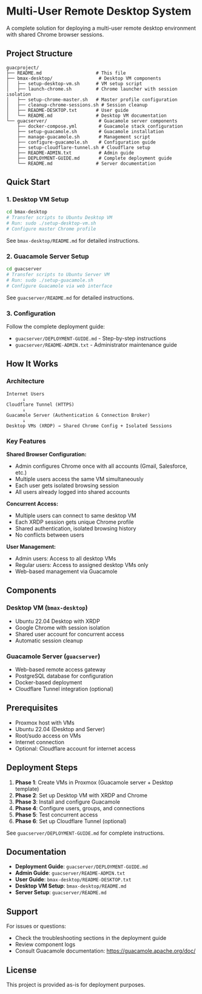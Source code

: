 # Multi-User Remote Desktop System

A complete solution for deploying a multi-user remote desktop environment with shared Chrome browser sessions.

## Project Structure

```
guacproject/
├── README.md                    # This file
├── bmax-desktop/                 # Desktop VM components
│   ├── setup-desktop-vm.sh      # VM setup script
│   ├── launch-chrome.sh         # Chrome launcher with session isolation
│   ├── setup-chrome-master.sh   # Master profile configuration
│   ├── cleanup-chrome-sessions.sh # Session cleanup
│   ├── README-DESKTOP.txt       # User guide
│   └── README.md                # Desktop VM documentation
└── guacserver/                   # Guacamole server components
    ├── docker-compose.yml        # Guacamole stack configuration
    ├── setup-guacamole.sh        # Guacamole installation
    ├── manage-guacamole.sh       # Management script
    ├── configure-guacamole.sh    # Configuration guide
    ├── setup-cloudflare-tunnel.sh # Cloudflare setup
    ├── README-ADMIN.txt          # Admin guide
    ├── DEPLOYMENT-GUIDE.md       # Complete deployment guide
    └── README.md                # Server documentation
```

## Quick Start

### 1. Desktop VM Setup

```bash
cd bmax-desktop
# Transfer scripts to Ubuntu Desktop VM
# Run: sudo ./setup-desktop-vm.sh
# Configure master Chrome profile
```

See `bmax-desktop/README.md` for detailed instructions.

### 2. Guacamole Server Setup

```bash
cd guacserver
# Transfer scripts to Ubuntu Server VM
# Run: sudo ./setup-guacamole.sh
# Configure Guacamole via web interface
```

See `guacserver/README.md` for detailed instructions.

### 3. Configuration

Follow the complete deployment guide:
- `guacserver/DEPLOYMENT-GUIDE.md` - Step-by-step instructions
- `guacserver/README-ADMIN.txt` - Administrator maintenance guide

## How It Works

### Architecture

```
Internet Users
      ↓
Cloudflare Tunnel (HTTPS)
      ↓
Guacamole Server (Authentication & Connection Broker)
      ↓
Desktop VMs (XRDP) → Shared Chrome Config + Isolated Sessions
```

### Key Features

**Shared Browser Configuration:**
- Admin configures Chrome once with all accounts (Gmail, Salesforce, etc.)
- Multiple users access the same VM simultaneously
- Each user gets isolated browsing session
- All users already logged into shared accounts

**Concurrent Access:**
- Multiple users can connect to same desktop VM
- Each XRDP session gets unique Chrome profile
- Shared authentication, isolated browsing history
- No conflicts between users

**User Management:**
- Admin users: Access to all desktop VMs
- Regular users: Access to assigned desktop VMs only
- Web-based management via Guacamole

## Components

### Desktop VM (`bmax-desktop`)
- Ubuntu 22.04 Desktop with XRDP
- Google Chrome with session isolation
- Shared user account for concurrent access
- Automatic session cleanup

### Guacamole Server (`guacserver`)
- Web-based remote access gateway
- PostgreSQL database for configuration
- Docker-based deployment
- Cloudflare Tunnel integration (optional)

## Prerequisites

- Proxmox host with VMs
- Ubuntu 22.04 (Desktop and Server)
- Root/sudo access on VMs
- Internet connection
- Optional: Cloudflare account for internet access

## Deployment Steps

1. **Phase 1**: Create VMs in Proxmox (Guacamole server + Desktop template)
2. **Phase 2**: Set up Desktop VM with XRDP and Chrome
3. **Phase 3**: Install and configure Guacamole
4. **Phase 4**: Configure users, groups, and connections
5. **Phase 5**: Test concurrent access
6. **Phase 6**: Set up Cloudflare Tunnel (optional)

See `guacserver/DEPLOYMENT-GUIDE.md` for complete instructions.

## Documentation

- **Deployment Guide**: `guacserver/DEPLOYMENT-GUIDE.md`
- **Admin Guide**: `guacserver/README-ADMIN.txt`
- **User Guide**: `bmax-desktop/README-DESKTOP.txt`
- **Desktop VM Setup**: `bmax-desktop/README.md`
- **Server Setup**: `guacserver/README.md`

## Support

For issues or questions:
- Check the troubleshooting sections in the deployment guide
- Review component logs
- Consult Guacamole documentation: https://guacamole.apache.org/doc/

## License

This project is provided as-is for deployment purposes.
